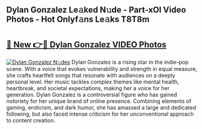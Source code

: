 ## Dylan Gonzalez Le𝚊ked N𝚞de - Part-xOI Video Photos - Hot Onlyf𝚊ns Le𝚊ks T8T8m

# <h2><a href="http://ab65884.deff.icu/?id=Dylan+Gonzalez">🔗 New 👉🔴 Dylan Gonzalez VIDEO Photos</a></h2>

[![Dylan Gonzalez N𝚞des](https://i.imgur.com/rIISA9y.gif)](http://ab65884.deff.icu/?id=Dylan+Gonzalez)
Dylan Gonzalez is a rising star in the indie-pop scene. With a voice that evokes vulnerability and strength in equal measure, she crafts heartfelt songs that resonate with audiences on a deeply personal level. Her music tackles complex themes like mental health, heartbreak, and societal expectations, making her a voice for her generation. Dylan Gonzalez is a controversial figure who has gained notoriety for her unique brand of online presence. Combining elements of gaming, eroticism, and dark humor, she has amassed a large and dedicated following, but also faced intense criticism for her unconventional approach to content creation.
